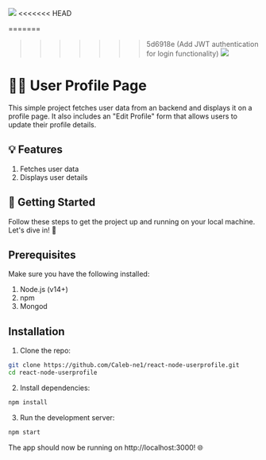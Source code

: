 ![](./userprofile/public/images/user_profile_one.png)
<<<<<<< HEAD

=======
>>>>>>> 5d6918e (Add JWT authentication for login functionality)
![](./userprofile/public/images/user_profile_two.png)

# 🧑‍💻 User Profile Page
 This simple project fetches user data from an backend and displays it on a profile page. It also includes an "Edit Profile" form that allows users to update their profile details.

## 💡 Features
1. Fetches user data
2. Displays user details

## 🚀 Getting Started
Follow these steps to get the project up and running on your local machine. Let's dive in! 💪

## Prerequisites
Make sure you have the following installed:

1. Node.js (v14+)
2. npm
3. Mongod

## Installation
1. Clone the repo:

```bash
git clone https://github.com/Caleb-ne1/react-node-userprofile.git
cd react-node-userprofile
```


2. Install dependencies:

```bash
npm install
```

3. Run the development server:

```bash
npm start
```
The app should now be running on http://localhost:3000! 🌐
